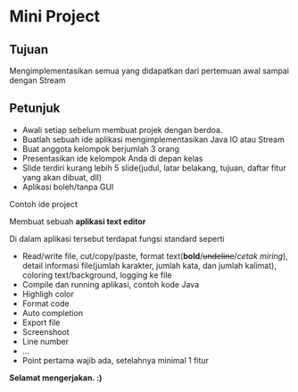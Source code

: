 # Mini Project

## Tujuan

Mengimplementasikan semua yang didapatkan dari pertemuan awal sampai dengan Stream

## Petunjuk

-   Awali setiap sebelum membuat projek dengan berdoa.
-	Buatlah sebuah ide aplikasi mengimplementasikan Java IO atau Stream
-   Buat anggota kelompok berjumlah 3 orang
-   Presentasikan ide kelompok Anda di depan kelas
-   Slide terdiri kurang lebih 5 slide(judul, latar belakang, tujuan, daftar fitur yang akan dibuat, dll)
-   Aplikasi boleh/tanpa GUI

Contoh ide project

Membuat sebuah **aplikasi text editor**

Di dalam aplikasi tersebut terdapat fungsi standard seperti
-   Read/write file, cut/copy/paste, format text(**bold**/~~undeline~~/_cetak miring_), detail informasi file(jumlah karakter, jumlah kata, dan jumlah kalimat), coloring text/background, logging ke file
-   Compile dan running aplikasi, contoh kode Java
-   Highligh color
-   Format code
-   Auto completion
-   Export file
-   Screenshoot
-   Line number
-   ...
-   Point pertama wajib ada, setelahnya minimal 1 fitur

**Selamat mengerjakan. :)**